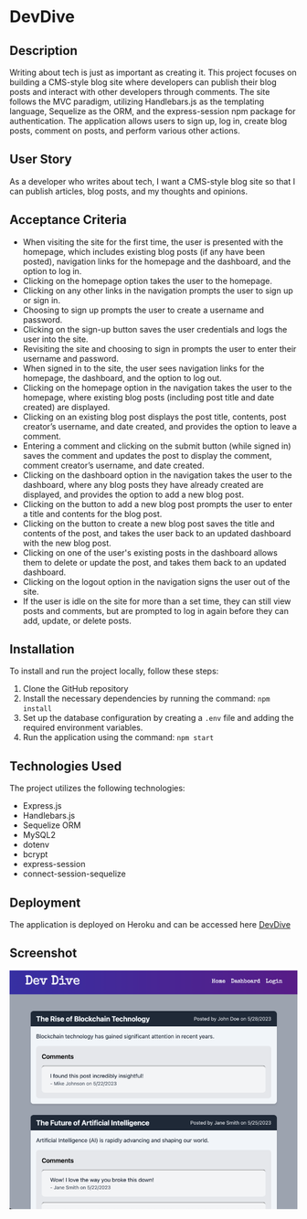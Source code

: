 # DevDive

## Description

Writing about tech is just as important as creating it. This project focuses on building a CMS-style blog site where developers can publish their blog posts and interact with other developers through comments. The site follows the MVC paradigm, utilizing Handlebars.js as the templating language, Sequelize as the ORM, and the express-session npm package for authentication. The application allows users to sign up, log in, create blog posts, comment on posts, and perform various other actions.

## User Story

As a developer who writes about tech, I want a CMS-style blog site so that I can publish articles, blog posts, and my thoughts and opinions.

## Acceptance Criteria

- When visiting the site for the first time, the user is presented with the homepage, which includes existing blog posts (if any have been posted), navigation links for the homepage and the dashboard, and the option to log in.
- Clicking on the homepage option takes the user to the homepage.
- Clicking on any other links in the navigation prompts the user to sign up or sign in.
- Choosing to sign up prompts the user to create a username and password.
- Clicking on the sign-up button saves the user credentials and logs the user into the site.
- Revisiting the site and choosing to sign in prompts the user to enter their username and password.
- When signed in to the site, the user sees navigation links for the homepage, the dashboard, and the option to log out.
- Clicking on the homepage option in the navigation takes the user to the homepage, where existing blog posts (including post title and date created) are displayed.
- Clicking on an existing blog post displays the post title, contents, post creator’s username, and date created, and provides the option to leave a comment.
- Entering a comment and clicking on the submit button (while signed in) saves the comment and updates the post to display the comment, comment creator’s username, and date created.
- Clicking on the dashboard option in the navigation takes the user to the dashboard, where any blog posts they have already created are displayed, and provides the option to add a new blog post.
- Clicking on the button to add a new blog post prompts the user to enter a title and contents for the blog post.
- Clicking on the button to create a new blog post saves the title and contents of the post, and takes the user back to an updated dashboard with the new blog post.
- Clicking on one of the user's existing posts in the dashboard allows them to delete or update the post, and takes them back to an updated dashboard.
- Clicking on the logout option in the navigation signs the user out of the site.
- If the user is idle on the site for more than a set time, they can still view posts and comments, but are prompted to log in again before they can add, update, or delete posts.

## Installation

To install and run the project locally, follow these steps:

1. Clone the GitHub repository
2. Install the necessary dependencies by running the command: `npm install`
3. Set up the database configuration by creating a `.env` file and adding the required environment variables.
4. Run the application using the command: `npm start`

## Technologies Used

The project utilizes the following technologies:

- Express.js
- Handlebars.js
- Sequelize ORM
- MySQL2
- dotenv
- bcrypt
- express-session
- connect-session-sequelize

## Deployment

The application is deployed on Heroku and can be accessed here [DevDive](https://devdive.herokuapp.com/)

## Screenshot

![App Screenshot](assets/screenshot.png)
